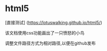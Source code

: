 # html5

[直接测试] (https://lotuswalking.github.io/html5/)

该文档使用css功能画出了一只愤怒的小鸟

调整文件路径方式为相对路径,以便在github发布
